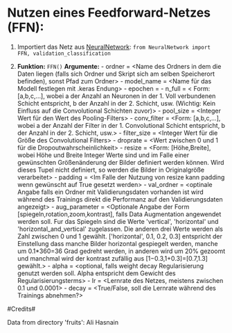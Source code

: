 # Nutzen eines Feedforward-Netzes (FFN):

  1. Importiert das Netz aus [NeuralNetwork](): `from NeuralNetwork import FFN, validation_classification`
  
  3. **Funktion:** `FFN()`
     **Argumente:** -	ordner = <Name des Ordners in dem die Daten liegen (falls sich Ordner und Skript sich am selben Speicherort befinden), sonst Pfad zum Ordner>
                    -	model_name = <Name für das Modell festlegen mit .keras Endung>
                    -	epochen = <Anzahl Epochen die das Modell trainiert werden soll>
                    -	n_full = < Form: [a,b,c,…], wobei a der Anzahl an Neuronen in der 1. Voll verbundenen Schicht entspricht, b der Anzahl in der 2. Schicht, usw. (Wichtig: Kein Einfluss auf die Convolutional Schichten zuvor)>
                    -	pool_size = <Integer Wert für den Wert des Pooling-Filters>
                    -	conv_filter = <Form: [a,b,c,…], wobei a der Anzahl der Filter in der 1. Convolutional Schicht entspricht, b der Anzahl in der 2. Schicht, usw.>
                    -	filter_size = <Integer Wert für die Größe des Convolutional Filters>
                    -	droprate = <Wert zwischen 0 und 1 für die Dropoutwahrscheinlichkeit>
                    -	resize = <Form: [Höhe,Breite], wobei Höhe und Breite Integer Werte sind und im Falle einer gewünschten Größenänderung der Bilder definiert werden können. Wird dieses Tupel nicht definiert, so werden die Bilder in Originalgröße verarbeitet>
                    -	padding = <Im Falle der Nutzung von resize kann padding wenn gewünscht auf True gesetzt werden>
                    -	val_ordner = <optinale Angabe falls ein Ordner mit Validierungsdaten vorhanden ist wird während des Trainings direkt die Performanz auf den Validierungsdaten angezeigt>
                    -	aug_parameter = <Optionale Angabe der Form [spiegeln,rotation,zoom,kontrast], falls Data Augmentation angewendet werden soll. Fur das Spiegeln sind die Werte 'vertical', 'horizontal' und 'horizontal_and_vertical' zugelassen. Die anderen drei Werte                           werden als Zahl zwischen 0 und 1 gewählt. ['horizontal', 0.1, 0.2, 0.3] entspricht der Einstellung dass manche Bilder horizontal gespiegelt werden, manche um 0.1*360=36 Grad gedreht werden, in anderen wird um 20% gezoomt und manchmal wird der kontrast                       zufällig aus [1−0.3,1+0.3]=[0.7,1.3] gewählt.>
                    -	alpha = <optional, falls weight decay Regularisierung genutzt werden soll. Alpha entspricht dem Gewicht des Regularisierungsterms>
                    -	lr = <Lernrate des Netzes, meistens zwischen 0.1 und 0.0001>
                    -	decay = <True/False, soll die Lernrate während des Trainings abnehmen?>

     



#Credits#

Data from directory 'fruits': Ali Hasnain
